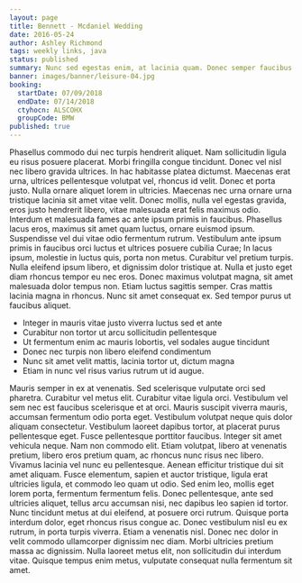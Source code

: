```yaml
---
layout: page
title: Bennett - Mcdaniel Wedding
date: 2016-05-24
author: Ashley Richmond
tags: weekly links, java
status: published
summary: Nunc sed egestas enim, at lacinia quam. Donec semper faucibus.
banner: images/banner/leisure-04.jpg
booking:
  startDate: 07/09/2018
  endDate: 07/14/2018
  ctyhocn: ALSCOHX
  groupCode: BMW
published: true
---
```

Phasellus commodo dui nec turpis hendrerit aliquet. Nam sollicitudin ligula eu risus posuere placerat. Morbi fringilla congue tincidunt. Donec vel nisl nec libero gravida ultrices. In hac habitasse platea dictumst. Maecenas erat urna, ultrices pellentesque volutpat vel, rhoncus id velit. Donec et porta justo. Nulla ornare aliquet lorem in ultricies. Maecenas nec urna ornare urna tristique lacinia sit amet vitae velit. Donec mollis, nulla vel egestas gravida, eros justo hendrerit libero, vitae malesuada erat felis maximus odio. Interdum et malesuada fames ac ante ipsum primis in faucibus. Phasellus lacus eros, maximus sit amet quam luctus, ornare euismod ipsum. Suspendisse vel dui vitae odio fermentum rutrum. Vestibulum ante ipsum primis in faucibus orci luctus et ultrices posuere cubilia Curae;
In lacus ipsum, molestie in luctus quis, porta non metus. Curabitur vel pretium turpis. Nulla eleifend ipsum libero, et dignissim dolor tristique at. Nulla et justo eget diam rhoncus tempor eu nec eros. Donec maximus volutpat magna, sit amet malesuada dolor tempus non. Etiam luctus sagittis semper. Cras mattis lacinia magna in rhoncus. Nunc sit amet consequat ex. Sed tempor purus ut faucibus aliquet.

* Integer in mauris vitae justo viverra luctus sed et ante
* Curabitur non tortor ut arcu sollicitudin pellentesque
* Ut fermentum enim ac mauris lobortis, vel sodales augue tincidunt
* Donec nec turpis non libero eleifend condimentum
* Nunc sit amet velit mattis, lacinia tortor ut, dictum magna
* Etiam in nunc vel risus varius rutrum ut id augue.

Mauris semper in ex at venenatis. Sed scelerisque vulputate orci sed pharetra. Curabitur vel metus elit. Curabitur vitae ligula orci. Vestibulum vel sem nec est faucibus scelerisque et at orci. Mauris suscipit viverra mauris, accumsan fermentum odio porta eget. Vestibulum volutpat neque quis dolor aliquam consectetur. Vestibulum laoreet dapibus tortor, at placerat purus pellentesque eget. Fusce pellentesque porttitor faucibus. Integer sit amet vehicula neque. Nam non commodo elit. Etiam volutpat, libero at venenatis pretium, libero eros pretium quam, ac rhoncus nunc risus nec libero. Vivamus lacinia vel nunc eu pellentesque. Aenean efficitur tristique dui sit amet aliquam. Fusce elementum, sapien et auctor tristique, ligula erat ultricies ligula, et commodo leo quam ut odio. Sed enim leo, mollis eget lorem porta, fermentum fermentum felis.
Donec pellentesque, ante sed ultricies aliquet, tellus arcu accumsan nisi, nec dapibus leo sapien id tortor. Nunc tincidunt metus at dui eleifend, at posuere orci rutrum. Quisque porta interdum dolor, eget rhoncus risus congue ac. Donec vestibulum nisl eu ex rutrum, in porta turpis viverra. Etiam a venenatis nisl. Donec nec dolor in velit commodo ullamcorper dignissim nec diam. Morbi ultricies pretium massa ac dignissim. Nulla laoreet metus elit, non sollicitudin dui interdum vitae. Quisque tempus enim metus, vulputate consequat nulla fermentum sit amet.
